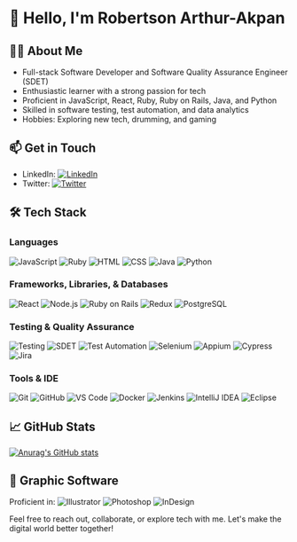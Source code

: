 # 👋 Hello, I'm Robertson Arthur-Akpan

## 🧑‍💻 About Me
- Full-stack Software Developer and Software Quality Assurance Engineer (SDET)
- Enthusiastic learner with a strong passion for tech
- Proficient in JavaScript, React, Ruby, Ruby on Rails, Java, and Python
- Skilled in software testing, test automation, and data analytics
- Hobbies: Exploring new tech, drumming, and gaming

## 📫 Get in Touch
- LinkedIn: [![LinkedIn](https://img.shields.io/badge/LinkedIn-0077B5?style=for-the-badge&logo=linkedin&logoColor=white)](https://www.linkedin.com/in/robertsonakpan/)
- Twitter: [![Twitter](https://img.shields.io/twitter/follow/___Robertson?label=Robertson%20Arthur&logo=twitter&logoColor=white&style=for-the-badge)](https://twitter.com/___Robertson)

## 🛠 Tech Stack
### Languages
![JavaScript](https://img.shields.io/badge/-JavaScript-05122A?style=flat&logo=javascript)
![Ruby](https://img.shields.io/badge/ruby-%23CC342D.svg?style=flat&logo=ruby&logoColor=white)
![HTML](https://img.shields.io/badge/-HTML-05122A?style=flat&logo=HTML5)
![CSS](https://img.shields.io/badge/-CSS-05122A?style=flat&logo=CSS3&logoColor=1572B6)
![Java](https://img.shields.io/badge/-Java-05122A?style=flat&logo=java)
![Python](https://img.shields.io/badge/-Python-05122A?style=flat&logo=python)

### Frameworks, Libraries, & Databases
![React](https://img.shields.io/badge/-React-05122A?style=flat&logo=react)
![Node.js](https://img.shields.io/badge/-Node.js-05122A?style=flat&logo=node.js)
![Ruby on Rails](https://img.shields.io/badge/rails-%23CC0000.svg?style=flat&logo=ruby-on-rails&logoColor=white)
![Redux](https://img.shields.io/badge/redux-%23593d88.svg?style=flat&logo=redux&logoColor=white)
![PostgreSQL](https://img.shields.io/badge/postgres-%23316192.svg?style=flat&logo=postgresql&logoColor=white)

### Testing & Quality Assurance
![Testing](https://img.shields.io/badge/-Testing-05122A?style=flat&logo=testing)
![SDET](https://img.shields.io/badge/-SDET-05122A?style=flat&logo=testing)
![Test Automation](https://img.shields.io/badge/-Test%20Automation-05122A?style=flat&logo=testing)
![Selenium](https://img.shields.io/badge/-Selenium-05122A?style=flat&logo=selenium)
![Appium](https://img.shields.io/badge/-Appium-05122A?style=flat&logo=appium)
![Cypress](https://img.shields.io/badge/-Cypress-05122A?style=flat&logo=cypress)
![Jira](https://img.shields.io/badge/-Jira-05122A?style=flat&logo=jira)

### Tools & IDE
![Git](https://img.shields.io/badge/-Git-05122A?style=flat&logo=git)
![GitHub](https://img.shields.io/badge/-GitHub-05122A?style=flat&logo=github)
![VS Code](https://img.shields.io/badge/-VS%20Code-05122A?style=flat&logo=visual-studio-code&logoColor=007ACC)
![Docker](https://img.shields.io/badge/docker-%230db7ed.svg?style=for-the-badge&logo=docker&logoColor=white)
![Jenkins](https://img.shields.io/badge/-Jenkins-05122A?style=flat&logo=jenkins)
![IntelliJ IDEA](https://img.shields.io/badge/-IntelliJ%20IDEA-05122A?style=flat&logo=intellij-idea)
![Eclipse](https://img.shields.io/badge/-Eclipse-05122A?style=flat&logo=eclipse)

## 📈 GitHub Stats
[![Anurag's GitHub stats](https://github-readme-stats.vercel.app/api?username=bobb-rob&show_icons=true&theme=tokyonight)](https://github.com/anuraghazra/github-readme-stats)

## 🎨 Graphic Software
Proficient in:
![Illustrator](https://img.shields.io/badge/-Illustrator-05122A?style=flat&logo=adobe-illustrator)
![Photoshop](https://img.shields.io/badge/-Photoshop-05122A?style=flat&logo=adobe-photoshop)
![InDesign](https://img.shields.io/badge/-InDesign-05122A?style=flat&logo=adobe-indesign)

Feel free to reach out, collaborate, or explore tech with me. Let's make the digital world better together!
